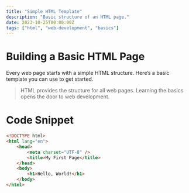 ```yaml
---
title: "Simple HTML Template"
description: "Basic structure of an HTML page."
date: 2023-10-25T00:00:00Z
tags: ["html", "web-development", "basics"]
---
```


# Building a Basic HTML Page

Every web page starts with a simple HTML structure. Here’s a basic template you can use to get started.

> HTML provides the structure for all web pages. Learning the basics opens the door to web development.

# Code Snippet

```html
<!DOCTYPE html>
<html lang="en">
	<head>
		<meta charset="UTF-8" />
		<title>My First Page</title>
	</head>
	<body>
		<h1>Hello, World!</h1>
	</body>
</html>
```
